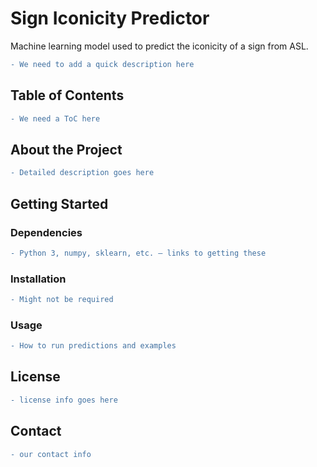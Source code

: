 # Sign Iconicity Predictor
Machine learning model used to predict the iconicity of a sign from ASL.

```diff
- We need to add a quick description here
```

## Table of Contents

```diff
- We need a ToC here
```

## About the Project

```diff
- Detailed description goes here
```

## Getting Started
### Dependencies

```diff
- Python 3, numpy, sklearn, etc. — links to getting these
```
### Installation

```diff
- Might not be required
```
### Usage

```diff
- How to run predictions and examples
```

## License

```diff
- license info goes here
```

## Contact

```diff
- our contact info
```

